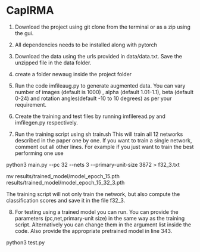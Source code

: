 # CapIRMA

1. Download the project using git clone from the terminal or as a zip using the gui. 

2. All dependencies needs to be installed along with pytorch

3. Download the data using the urls provided in data/data.txt.  Save the unzipped file in the data folder.

4. create a folder newaug inside the project folder

5. Run the code imfileaug.py to generate augmented data. You can vary number of images (default is 1000) , alpha (default 1.01-1.1), beta (default 0-24) and rotation angles(default -10 to 10 degrees) as per your requirement.

6. Create the training and test files by running imfileread.py and imfilegen.py respectively.

7. Run the training script using
sh train.sh
This will train all 12 networks described in the paper one by one. If you want to train a single network, comment out all other lines. For example if you just want to train the best performing one use

  python3 main.py --pc 32 --nets 3 --primary-unit-size 3872 > f32_3.txt

  mv     results/trained_model/model_epoch_15.pth  results/trained_model/model_epoch_15_32_3.pth

The training script will not only train the network, but also compute the classification scores and save it in the file f32_3.

8. For testing using a trained model you can run. You can provide the parameters (pc,net,primary-unit size) in the same way as the training script. Alternatively you can change them in the argument list inside the code. Also provide the appropriate pretrained model in line 343.

python3 test.py

